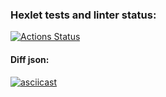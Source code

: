 ### Hexlet tests and linter status:
[![Actions Status](https://github.com/sidnnov/python-project-50/workflows/hexlet-check/badge.svg)](https://github.com/sidnnov/python-project-50/actions)

#### Diff json:
[![asciicast](https://asciinema.org/a/537298.svg)](https://asciinema.org/a/537298)